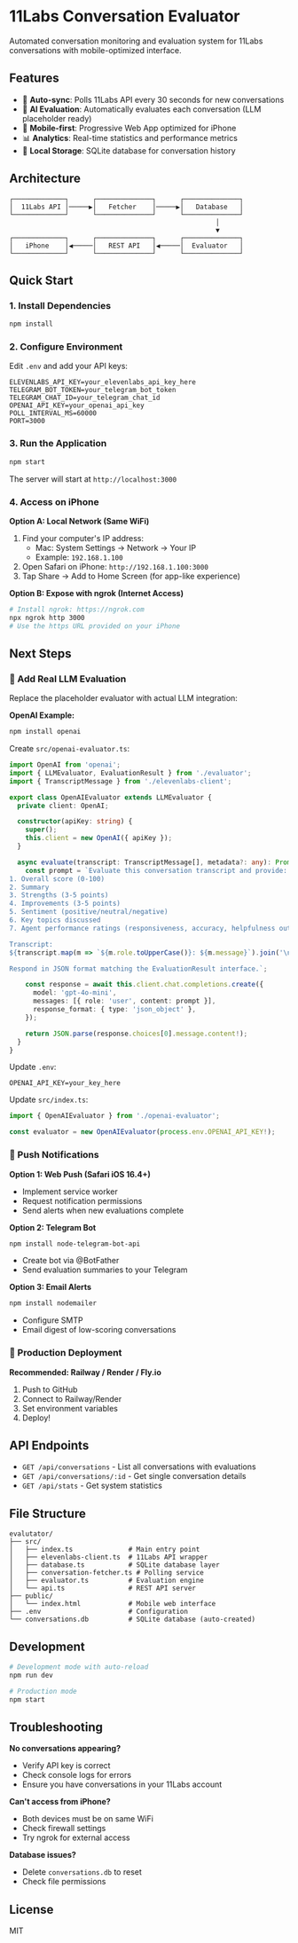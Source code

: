 # 11Labs Conversation Evaluator

Automated conversation monitoring and evaluation system for 11Labs conversations with mobile-optimized interface.

## Features

- 🔄 **Auto-sync**: Polls 11Labs API every 30 seconds for new conversations
- 🤖 **AI Evaluation**: Automatically evaluates each conversation (LLM placeholder ready)
- 📱 **Mobile-first**: Progressive Web App optimized for iPhone
- 📊 **Analytics**: Real-time statistics and performance metrics
- 💾 **Local Storage**: SQLite database for conversation history

## Architecture

```
┌─────────────┐      ┌──────────────┐      ┌──────────────┐
│  11Labs API │─────▶│   Fetcher    │─────▶│   Database   │
└─────────────┘      └──────────────┘      └──────────────┘
                                                    │
                                                    ▼
┌─────────────┐      ┌──────────────┐      ┌──────────────┐
│   iPhone    │◀─────│   REST API   │◀─────│  Evaluator   │
└─────────────┘      └──────────────┘      └──────────────┘
```

## Quick Start

### 1. Install Dependencies
```bash
npm install
```

### 2. Configure Environment
Edit `.env` and add your API keys:
```
ELEVENLABS_API_KEY=your_elevenlabs_api_key_here
TELEGRAM_BOT_TOKEN=your_telegram_bot_token
TELEGRAM_CHAT_ID=your_telegram_chat_id
OPENAI_API_KEY=your_openai_api_key
POLL_INTERVAL_MS=60000
PORT=3000
```

### 3. Run the Application
```bash
npm start
```

The server will start at `http://localhost:3000`

### 4. Access on iPhone

**Option A: Local Network (Same WiFi)**
1. Find your computer's IP address:
   - Mac: System Settings → Network → Your IP
   - Example: `192.168.1.100`
2. Open Safari on iPhone: `http://192.168.1.100:3000`
3. Tap Share → Add to Home Screen (for app-like experience)

**Option B: Expose with ngrok (Internet Access)**
```bash
# Install ngrok: https://ngrok.com
npx ngrok http 3000
# Use the https URL provided on your iPhone
```

## Next Steps

### 🎯 Add Real LLM Evaluation

Replace the placeholder evaluator with actual LLM integration:

**OpenAI Example:**
```bash
npm install openai
```

Create `src/openai-evaluator.ts`:
```typescript
import OpenAI from 'openai';
import { LLMEvaluator, EvaluationResult } from './evaluator';
import { TranscriptMessage } from './elevenlabs-client';

export class OpenAIEvaluator extends LLMEvaluator {
  private client: OpenAI;

  constructor(apiKey: string) {
    super();
    this.client = new OpenAI({ apiKey });
  }

  async evaluate(transcript: TranscriptMessage[], metadata?: any): Promise<EvaluationResult> {
    const prompt = `Evaluate this conversation transcript and provide:
1. Overall score (0-100)
2. Summary
3. Strengths (3-5 points)
4. Improvements (3-5 points)
5. Sentiment (positive/neutral/negative)
6. Key topics discussed
7. Agent performance ratings (responsiveness, accuracy, helpfulness out of 10)

Transcript:
${transcript.map(m => `${m.role.toUpperCase()}: ${m.message}`).join('\n')}

Respond in JSON format matching the EvaluationResult interface.`;

    const response = await this.client.chat.completions.create({
      model: 'gpt-4o-mini',
      messages: [{ role: 'user', content: prompt }],
      response_format: { type: 'json_object' },
    });

    return JSON.parse(response.choices[0].message.content!);
  }
}
```

Update `.env`:
```
OPENAI_API_KEY=your_key_here
```

Update `src/index.ts`:
```typescript
import { OpenAIEvaluator } from './openai-evaluator';

const evaluator = new OpenAIEvaluator(process.env.OPENAI_API_KEY!);
```

### 📲 Push Notifications

**Option 1: Web Push (Safari iOS 16.4+)**
- Implement service worker
- Request notification permissions
- Send alerts when new evaluations complete

**Option 2: Telegram Bot**
```bash
npm install node-telegram-bot-api
```
- Create bot via @BotFather
- Send evaluation summaries to your Telegram

**Option 3: Email Alerts**
```bash
npm install nodemailer
```
- Configure SMTP
- Email digest of low-scoring conversations

### 🔐 Production Deployment

**Recommended: Railway / Render / Fly.io**

1. Push to GitHub
2. Connect to Railway/Render
3. Set environment variables
4. Deploy!

## API Endpoints

- `GET /api/conversations` - List all conversations with evaluations
- `GET /api/conversations/:id` - Get single conversation details
- `GET /api/stats` - Get system statistics

## File Structure

```
evalutator/
├── src/
│   ├── index.ts              # Main entry point
│   ├── elevenlabs-client.ts  # 11Labs API wrapper
│   ├── database.ts           # SQLite database layer
│   ├── conversation-fetcher.ts # Polling service
│   ├── evaluator.ts          # Evaluation engine
│   └── api.ts                # REST API server
├── public/
│   └── index.html            # Mobile web interface
├── .env                      # Configuration
└── conversations.db          # SQLite database (auto-created)
```

## Development

```bash
# Development mode with auto-reload
npm run dev

# Production mode
npm start
```

## Troubleshooting

**No conversations appearing?**
- Verify API key is correct
- Check console logs for errors
- Ensure you have conversations in your 11Labs account

**Can't access from iPhone?**
- Both devices must be on same WiFi
- Check firewall settings
- Try ngrok for external access

**Database issues?**
- Delete `conversations.db` to reset
- Check file permissions

## License

MIT

